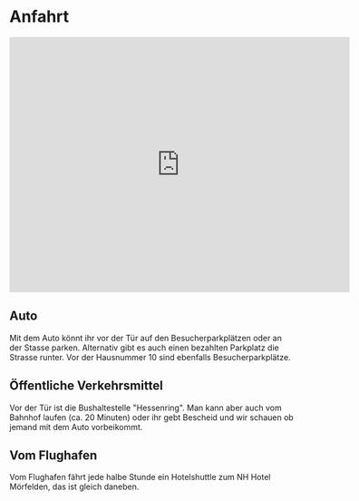 # Anfahrt

<iframe src="https://www.google.com/maps/embed?pb=!1m18!1m12!1m3!1d2565.493715990482!2d8.579503215714539!3d49.983352479413604!2m3!1f0!2f0!3f0!3m2!1i1024!2i768!4f13.1!3m3!1m2!1s0x47bd7577d72d734d%3A0x6bf04bac7598c0b2!2sMadGearFFM!5e0!3m2!1sen!2sde!4v1528057454756" width="600" height="450" frameborder="0" style="border:0" allowfullscreen></iframe>

## Auto

Mit dem Auto könnt ihr vor der Tür auf den Besucherparkplätzen oder an der Stasse parken. Alternativ gibt es auch einen bezahlten Parkplatz die Strasse runter. Vor der Hausnummer 10 sind ebenfalls Besucherparkplätze.

## Öffentliche Verkehrsmittel

Vor der Tür ist die Bushaltestelle "Hessenring". Man kann aber auch vom Bahnhof laufen (ca. 20 Minuten) oder ihr gebt Bescheid und wir schauen ob jemand mit dem Auto vorbeikommt.

## Vom Flughafen

Vom Flughafen fährt jede halbe Stunde ein Hotelshuttle zum NH Hotel Mörfelden, das ist gleich daneben.
